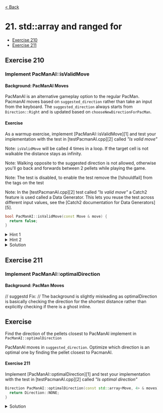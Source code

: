 [< Back](README.md)

# 21. std::array and ranged for

* [Exercise 210](#exercise-210)
* [Exercise 211](#exercise-211)

## Exercise 210

### Implement PacManAI::isValidMove

#### Background: PacManAI Moves
PacManAI is an alternative gameplay option to the regular PacMan. PacmanAI moves based on
`suggested_direction` rather than take an input from the keyboard.
The `suggested_direction` always starts from `Direction::Right` and is updated based on `chooseNewDirectionForPacMan`.


#### Exercise

As a warmup exercise, implement [PacManAI::isValidMove][1] and test your
implementation with the test in [testPacmanAI.cpp][2] called _"Is valid move"_

Note: `isValidMove` will be called 4 times in a loop. If the target cell is not
walkable the distance stays as infinity.

Note: Walking opposite to the suggested direction is not allowed, otherwise you'll go back and forwards between 2
pellets while playing the game.

Note: The test is disabled, to enable the test remove the [!shouldfail] from the tags
on the test

Note: In the [testPacmanAI.cpp][2] test called _"Is valid move"_ a Catch2 feature is
used called a Data Generator. This lets you reuse the test across different input
values, see the [Catch2 documentation for Data Generators][5].

```cpp
bool PacManAI::isValidMove(const Move & move) {
  return false;
}
```

<details>
   <summary>Hint 1</summary>

Use [isWalkableForPacMan][3] to make sure PacMan is not walking in ways that are not
legal

</details>

<details>
   <summary>Hint 2</summary>

Use [oppositeDirection][4] to make sure PacMan doesn't get stuck toggeling back and
forth

</details>

<details>
   <summary>Solution</summary>

```cpp
bool PacManAI::isValidMove(const Move & move) {
  const bool isOpposite = (move.direction == oppositeDirection(suggested_direction));
  if (isOpposite) {
    return false;
  }

  const bool canWalk = isWalkableForPacMan(move.position);
  if (!canWalk) {
    return false;
  }
  
  move.distanceToTarget = positionDistance(AI.position(), move.position);
  return true;
}
```

</details>

## Exercise 211

### Implement PacManAI::optimalDirection

#### Background: PacMan Moves

// suggestd Fix:
// The background is slightly misleading as optimalDirection is basically checking the direction for the shortest distance
rather than explicitly checking if there is a ghost inline.

## Exercise 
Find the direction of the pellets closest to PacManAI implement in `PacManAI::optimalDirection`

PacManAI moves in `suggested_direction`. Optimize which direction is an optimal one by finding the pellet
closest to PacmanAI.

#### Exercise 211

Implement [PacManAI::optimalDirection][1] and test your implementation with the test
in [testPacmanAI.cpp][2] called _"Is optimal direction"_

```cpp
Direction PacManAI::optimalDirection(const std::array<Move, 4> & moves) {
  return Direction::NONE;
}
```

<details>
   <summary>Solution</summary>

```cpp
Direction PacManAI::optimalDirection(const std::array<Move, 4> & moves) {
  double closestDistance = std::numeric_limits<double>::infinity();
  Direction dir = Direction::LEFT;

  for (const auto & move : moves) {
    if (move.distanceToTarget < closestDistance) {
      closestDistance = move.distanceToTarget;
      dir = move.direction;
    }
  }
  return dir;
}


</details>

[1]: ../../lib/PacManAI.cpp
[2]: ../../test/unit_tests/testPacmanAI.cpp
[3]: ../../lib/Board.cpp
[4]: ../../lib/include/Direction.hpp
[5]: https://github.com/catchorg/Catch2/blob/v2.x/docs/generators.md
